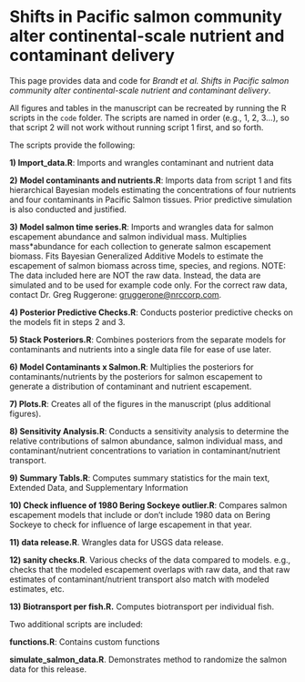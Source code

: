 
<!-- README.md is generated from README.Rmd. Please edit that file -->

# Shifts in Pacific salmon community alter continental-scale nutrient and contaminant delivery

This page provides data and code for *Brandt et al. Shifts in Pacific
salmon community alter continental-scale nutrient and contaminant
delivery*.

All figures and tables in the manuscript can be recreated by running the
R scripts in the `code` folder. The scripts are named in order (e.g., 1,
2, 3…), so that script 2 will not work without running script 1 first,
and so forth.

The scripts provide the following:

**1) Import_data.R**: Imports and wrangles contaminant and nutrient data

**2)** **Model contaminants and nutrients.R**: Imports data from script
1 and fits hierarchical Bayesian models estimating the concentrations of
four nutrients and four contaminants in Pacific Salmon tissues. Prior
predictive simulation is also conducted and justified.

**3) Model salmon time series.R**: Imports and wrangles data for salmon
escapement abundance and salmon individual mass. Multiplies
mass\*abundance for each collection to generate salmon escapement
biomass. Fits Bayesian Generalized Additive Models to estimate the
escapement of salmon biomass across time, species, and regions. NOTE:
The data included here are NOT the raw data. Instead, the data are
simulated and to be used for example code only. For the correct raw
data, contact Dr. Greg Ruggerone: gruggerone@nrccorp.com.

**4) Posterior Predictive Checks.R**: Conducts posterior predictive
checks on the models fit in steps 2 and 3.

**5) Stack Posteriors.R**: Combines posteriors from the separate models
for contaminants and nutrients into a single data file for ease of use
later.

**6) Model Contaminants x Salmon.R**: Multiplies the posteriors for
contaminants/nutrients by the posteriors for salmon escapement to
generate a distribution of contaminant and nutrient escapement.

**7) Plots.R**: Creates all of the figures in the manuscript (plus
additional figures).

**8) Sensitivity Analysis.R**: Conducts a sensitivity analysis to
determine the relative contributions of salmon abundance, salmon
individual mass, and contaminant/nutrient concentrations to variation in
contaminant/nutrient transport.

**9) Summary Tabls.R**: Computes summary statistics for the main text,
Extended Data, and Supplementary Information

**10) Check influence of 1980 Bering Sockeye outlier.R**: Compares
salmon escapement models that include or don’t include 1980 data on
Bering Sockeye to check for influence of large escapement in that year.

**11) data release.R**. Wrangles data for USGS data release.

**12) sanity checks.R**. Various checks of the data compared to models.
e.g., checks that the modeled escapement overlaps with raw data, and
that raw estimates of contaminant/nutrient transport also match with
modeled estimates, etc.

**13) Biotransport per fish.R.** Computes biotransport per individual
fish.

Two additional scripts are included:

**functions.R**: Contains custom functions

**simulate_salmon_data.R**. Demonstrates method to randomize the salmon
data for this release.
